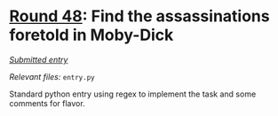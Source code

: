 # [Round 48](https://cg.esolangs.gay/48/): Find the assassinations foretold in Moby-Dick

[_Submitted entry_](https://cg.esolangs.gay/48/#)

_Relevant files:_ `entry.py`

Standard python entry using regex to implement the task and some comments for flavor.
